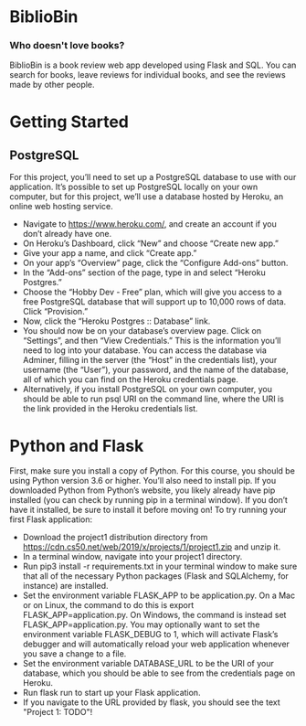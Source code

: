 # BiblioBin
### Who doesn't love books?
BiblioBin is a book review web app developed using Flask and SQL. 
You can search for books, leave reviews for individual books, and see the reviews made by other people.

# Getting Started
## PostgreSQL
For this project, you’ll need to set up a PostgreSQL database to use with our application. It’s possible to set up PostgreSQL locally on your own computer, but for this project, we’ll use a database hosted by Heroku, an online web hosting service.

* Navigate to https://www.heroku.com/, and create an account if you don’t already have one.
* On Heroku’s Dashboard, click “New” and choose “Create new app.”
* Give your app a name, and click “Create app.”
* On your app’s “Overview” page, click the “Configure Add-ons” button.
* In the “Add-ons” section of the page, type in and select “Heroku Postgres.”
* Choose the “Hobby Dev - Free” plan, which will give you access to a free PostgreSQL database that will support up to 10,000 rows of data. Click “Provision.”
* Now, click the “Heroku Postgres :: Database” link.
* You should now be on your database’s overview page. Click on “Settings”, and then “View Credentials.” This is the information you’ll need to log into your database. You can access the database via Adminer, filling in the server (the “Host” in the credentials list), your username (the “User”), your password, and the name of the database, all of which you can find on the Heroku credentials page.
* Alternatively, if you install PostgreSQL on your own computer, you should be able to run psql URI on the command line, where the URI is the link provided in the Heroku credentials list.

# Python and Flask
First, make sure you install a copy of Python. For this course, you should be using Python version 3.6 or higher.
You’ll also need to install pip. If you downloaded Python from Python’s website, you likely already have pip installed (you can check by running pip in a terminal window). If you don’t have it installed, be sure to install it before moving on!
To try running your first Flask application:

* Download the project1 distribution directory from https://cdn.cs50.net/web/2019/x/projects/1/project1.zip and unzip it.
* In a terminal window, navigate into your project1 directory.
* Run pip3 install -r requirements.txt in your terminal window to make sure that all of the necessary Python packages (Flask and SQLAlchemy, for instance) are installed.
* Set the environment variable FLASK_APP to be application.py. On a Mac or on Linux, the command to do this is export FLASK_APP=application.py. On Windows, the command is instead set FLASK_APP=application.py. You may optionally want to set the environment variable FLASK_DEBUG to 1, which will activate Flask’s debugger and will automatically reload your web application whenever you save a change to a file.
* Set the environment variable DATABASE_URL to be the URI of your database, which you should be able to see from the credentials page on Heroku.
* Run flask run to start up your Flask application.
* If you navigate to the URL provided by flask, you should see the text "Project 1: TODO"!
